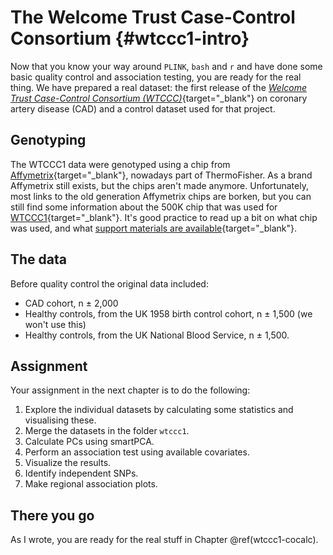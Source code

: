 # The Welcome Trust Case-Control Consortium {#wtccc1-intro}
<!-- ![](./img/_headers/interactive_plot.png){width=100%} -->





Now that you know your way around `PLINK`, `bash` and `r` and have done some basic quality control and association testing, you are ready for the real thing. We have prepared a real dataset: the first release of the [*Welcome Trust Case-Control Consortium (WTCCC)*](https://www.wtccc.org.uk/ccc1/overview.html){target="_blank"} on coronary artery disease (CAD) and a control dataset used for that project. 

## Genotyping

The WTCCC1 data were genotyped using a chip from [Affymetrix](https://www.thermofisher.com/us/en/home/life-science/microarray-analysis/affymetrix.html?category=34000&categoryIdClicked=34000&rootCategoryId=34000&navMode=34000&aId=productsNav){target="_blank"}, nowadays  part of ThermoFisher. As a brand Affymetrix still exists, but the chips aren't made anymore. Unfortunately, most links to the old generation Affymetrix chips are borken, but you can still find some information about the 500K chip that was used for [WTCCC1](https://tools.thermofisher.com/content/sfs/brochures/whole_genome_assoc_500k_jsmith.pdf){target="_blank"}. It's good practice to read up a bit on what chip was used, and what [support materials are available](https://www.thermofisher.com/us/en/home/life-science/microarray-analysis/microarray-data-analysis.html){target="_blank"}. 

## The data

Before quality control the original data included: 

- CAD cohort, n ± 2,000
- Healthy controls, from the UK 1958 birth control cohort, n ± 1,500 (we won't use this)
- Healthy controls, from the UK National Blood Service, n ± 1,500.

## Assignment

Your assignment in the next chapter is to do the following:

1. Explore the individual datasets by calculating some statistics and visualising these.
2. Merge the datasets in the folder `wtccc1`.
3. Calculate PCs using smartPCA.
4. Perform an association test using available covariates. 
5. Visualize the results.
6. Identify independent SNPs.
7. Make regional association plots.


## There you go

As I wrote, you are ready for the real stuff in Chapter \@ref(wtccc1-cocalc). 

<script>
title=document.getElementById('header');
title.innerHTML = '<img src="./img/headers/interactive_plot.png" alt="WTCCC1 introduction">' + title.innerHTML
</script>
